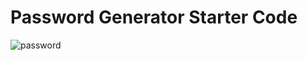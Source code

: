# Password Generator Starter Code

![password](https://user-images.githubusercontent.com/105378214/181411534-5d88a27e-84f8-46f7-9fd8-ad6ab26b79d7.png)
